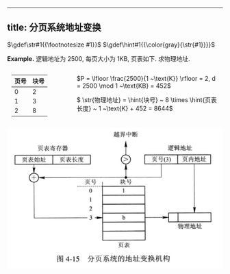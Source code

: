 
---
title: 分页系统地址变换
---


$\gdef\str#1{{\footnotesize #1}}$
$\gdef\hint#1{{\color{gray}{\str{#1}}}}$

$\textbf{Example.}$ 逻辑地址为 2500, 每页大小为 1KB, 页表如下. 求物理地址. 

<div style="display: flex; width: 100%;">
  <div style="flex: 1; padding: 0 10px;">

| 页号 | 块号 |
| - | - |
| 0 | 2 |
| 1 | 3 |
| 2 | 8 |

  </div>
  <div style="flex: 2.5; padding: 0 10px;">

$P = \lfloor \frac{2500}{1 ~\text{K}} \rfloor = 2, d = 2500 \mod 1 ~\text{KB} = 452$

$ \str{物理地址} = \hint{块号} ~ 8 \times \hint{页表长度} ~ 1 ~\text{K} + 452 = 8644$

  </div>
</div>

<div style="text-align: center; ">

![](/assets/分页系统的地址变换机构.png)

</div>
